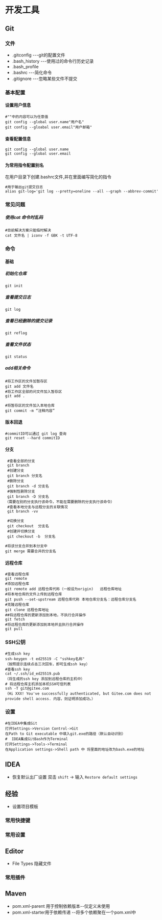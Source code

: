 # 开发工具

## Git

###  文件

- .gitconfig ---git的配置文件
- .bash_history  ---使用过的命令行历史记录
- .bash_profile
- .bashrc  ---简化命令
- .gitignore  ---忽略某些文件不提交

### 基本配置

####  设置用户信息

```
#""中的内容可以为任意值
git config --global user.name"用户名"
git config --gloabal user.email"用户邮箱"
```

#### 查看配置信息

```
git config --global user.name
git config --global user.email
```

#### 为常用指令配置别名

在用户目录下创建.bashrc文件,并在里面编写简化的指令

```
#用于输出git提交日志
alias git-log='git log --pretty=oneline --all --graph --abbrev-commit'
```

### 常见问题

##### 使用cat 命令时乱码

```
#目前解决方案只能临时解决
cat 文件名 | iconv -f GBK -t UTF-8
```

### 命令

#### 基础

#####  初始化仓库
```
git init  
```
##### 查看提交日志
``` 
git log 
```
##### 查看已经删除的提交记录
```
git reflog
```
##### 查看文件状态
```
git status  
```
##### add相关命令
```
#将工作区的文件加暂存区
git add 文件名  
#将工作区全部的问文件加入暂存区
git add .  
```

```
#将暂存区的文件加入本地仓库
git commit -m “注释内容” 
```
#### 版本回退
```
#commitID可以通过 git log 查询
git reset --hard commitID
```

#### 分支

```
 #查看全部的分支
 git branch   
 #创建分支
 git branch 分支名   
 #删除分支
 git branch -d 分支名  
 #强制性删除分支
 git branch -D 分支名 
（需要在别的分支执行该命令，不能在需要删除的分支执行该命令）
 #查看本地分支与远程分支的关联情况
 git branch -vv
```

```
 #切换分支 
 git checkout  分支名  
 #创建并切换分支
 git checkout -b  分支名 
```

```
#将该分支合并到本分支中
git merge 需要合并的分支名  
```
#### 远程仓库
```
#查看远程仓库
git remote
#添加远程仓库
git remote add 远程仓库代称（一般设为origin)   远程仓库地址
#将本地仓库的文件上传到远程仓库
git push --set-upstream 远程仓库代称 本地仓库分支名：远程仓库分支名
#克隆远程仓库
git clone 远程仓库地址
##将远程仓库的更新添加到本地，不执行合并操作
git fetch 
#将远程仓库的更新添加到本地并且执行合并操作
git pull
```

### SSH公钥

```
#生成ssh key
ssh-keygen -t ed25519 -C "sshkey名称"
（按照提示连续点击三次回车，即可生成ssh key）
#查看ssh key
cat ~/.ssh/id_ed25519.pub
（将生成的ssh key 添加到远程仓库的主机中）
# 将远程仓库主机添加本机SSH可信列表
ssh -T git@gitee.com
（Hi XXX! You've successfully authenticated, but Gitee.com does not provide shell access. 内容，则证明添加成功。）
```

### 设置

```
#在IDEA中集成Git
打开Settings->Version Control->Git
在Path to Git executable 中填入git.exe的路径（默认自动识别）
#  IDEA集成GitBash作为Terminal
打开Settings->Tools->Terminal
在Application settings->Shell path 中 将里面的地址改为bash.exe的地址
```

##  IDEA

- 恢复默认出厂设置  双击 `shift` -> 输入 `Restore default settings`

## 经验

- 设置项目模板

### 常用快捷键

### 常用设置

## Editor

- File Types 隐藏文件

### 常用插件

## Maven

- pom.xml-parent 用于控制依赖版本--仅定义未使用
- pom.xml-starter用于依赖传递 --将多个依赖聚在一个pom.xml中
